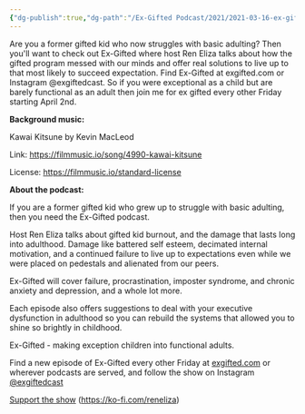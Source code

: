 ```yaml
---
{"dg-publish":true,"dg-path":"/Ex-Gifted Podcast/2021/2021-03-16-ex-gifted-trailer.md","permalink":"//ex-gifted-podcast/2021/2021-03-16-ex-gifted-trailer/","title":"Ex-Gifted Trailer","created":"","updated":""}
---
```



Are you a former gifted kid who now struggles with basic adulting? Then you'll want to check out Ex-Gifted where host Ren Eliza talks about how the gifted program messed with our minds and offer real solutions to live up to that most likely to succeed expectation. Find Ex-Gifted at exgifted.com or Instagram @exgiftedcast. So if you were exceptional as a child but are barely functional as an adult then join me for ex gifted every other Friday starting April 2nd.

**Background music:**

Kawai Kitsune by Kevin MacLeod

Link: https://filmmusic.io/song/4990-kawai-kitsune

License: https://filmmusic.io/standard-license

  

**About the podcast:**

If you are a former gifted kid who grew up to struggle with basic adulting, then you need the Ex-Gifted podcast.

Host Ren Eliza talks about gifted kid burnout, and the damage that lasts long into adulthood. Damage like battered self esteem, decimated internal motivation, and a continued failure to live up to expectations even while we were placed on pedestals and alienated from our peers.

Ex-Gifted will cover failure, procrastination, imposter syndrome, and chronic anxiety and depression, and a whole lot more.

Each episode also offers suggestions to deal with your executive dysfunction in adulthood so you can rebuild the systems that allowed you to shine so brightly in childhood.

Ex-Gifted - making exception children into functional adults.

  

Find a new episode of Ex-Gifted every other Friday at [exgifted.com](https://exgifted.com) or wherever podcasts are served, and follow the show on Instagram [@exgiftedcast](http://instagram.com/exgiftedcast)

  

[Support the show](https://ko-fi.com/reneliza) (https://ko-fi.com/reneliza)
